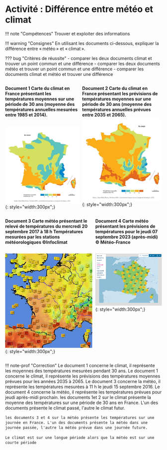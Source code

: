 # Activité : Différence entre météo et climat


!!! note "Compétences"
    Trouver et exploiter des informations
 

!!! warning "Consignes"
     En utilisant les documents ci-dessous, expliquer la différence entre « météo » et « climat ».
    
??? bug "Critères de réussite"
    - comparer les deux documents climat et trouver un point commun et une différence
    - comparer les deux documents météo et trouver un point commun et une différence
    - comparer les documents climat et météo et trouver une différence

<div markdown style="display: flex; flex-direction:row" > 

<div markdown style="margin-right: 10px; display: flex; flex-direction:column" > 


**Document 1 Carte du climat en France présentant les températures moyennes sur une période de 30 ans (moyenne des températures annuelles mesurées entre 1985 et 2014).**

![](Pictures/climatFrance.png){: style="width:300px";}
</div>
<div markdown style="display: flex; flex-direction:column" > 

**Document 2 Carte du climat en France présentant les prévisions de températures moyennes sur une période de 30 ans (moyenne des températures annuelles prévues entre 2035 et 2065).**  
![](Pictures/climatFranceFutur.png){: style="width:300px";}

</div>
</div>
<div markdown style="display: flex; flex-direction:row" > 

<div markdown style="margin-right: 10px;display: flex; flex-direction:column" >

**Document 3 Carte météo présentant le relevé de températures du mercredi 20 septembre 2017 à 18 h Températures mesurées par les stations météorologiques ©Infoclimat**  


![](Pictures/cartemeteoreleve.png){: style="width:300px";}


</div>
<div markdown style="display: flex; flex-direction:column" > 

**Document 4 Carte météo présentant les prévisions de températures pour le jeudi 07 septembre 2023 (après-midi) © Météo-France**

![](Pictures/cartemeteoprevision.png){: style="width:300px";}
</div>
</div>


!!! note-prof "Correction"
    Le document 1 concerne le climat, il représente les moyennes des températures mesurées pendant 30 ans.
    Le document 1 concerne le climat, il représente les prévisions des températures moyennes prévues pour les années 2035 à 2065.
    Le document 3 concerne la météo, il représente les températures mesurées à 11 h le jeudi 15 septembre 2016.
    Le document 4 concerne la météo, il représente les températures prévues pour jeudi après-midi prochain.
    les documents 1et 2 sur le climat présente la moyenne des températures sur une période de 30 ans en France. L'un des documents présente le climat passé, l'autre le climat futur.

    les documents 3 et 4 sur la météo présente les températures sur une journée en France. L'un des documents présente la météo dans une journée passée, l'autre la météo prévue dans une journée future.

    Le climat est sur une longue période alors que la météo est sur une courte période
